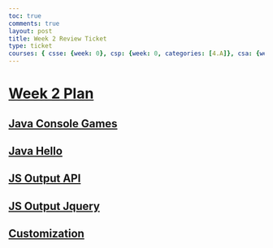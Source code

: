 ```yaml
---
toc: true
comments: true
layout: post
title: Week 2 Review Ticket
type: ticket
courses: { csse: {week: 0}, csp: {week: 0, categories: [4.A]}, csa: {week: 2} }
---
```


# [Week 2 Plan](https://rohinsood.github.io/csa/2023/08/29/Week-2-Plans.html)
## [Java Console Games](https://rohinsood.github.io/csa/2023/08/23/Java_Console_Games_IPYNB_2_.html)
## [Java Hello](https://rohinsood.github.io/csa/2023/08/15/Java_Hello_IPYNB_2_.html)
## [JS Output API](https://rohinsood.github.io/csa/2023/09/13/JS_Output_API_IPYNB_2_.html)
## [JS Output Jquery](https://rohinsood.github.io/csa/2023/09/13/JS_Output_API_IPYNB_2_.html)
## [Customization](https://rohinsood.github.io/csa/2023/08/28/Customization-2.html)
